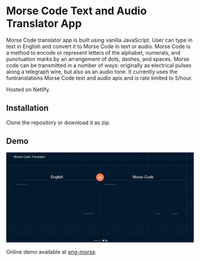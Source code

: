# Morse Code Text and Audio Translator App

Morse Code translator app is built using vanilla JavaScript. User can type in text in English and convert it to Morse Code in text or audio. Morse Code is a method to encode or represent letters of the alphabet, numerals, and punctuation marks by an arrangement of dots, dashes, and spaces. Morse code can be transmitted in a number of ways: originally as electrical pulses along a telegraph wire, but also as an audio tone. It currently uses the funtranslations Morse Code text and audio apis and is rate limited to 5/hour.

Hosted on Netlify.

## Installation

Clone the repository or download it as zip.

## Demo

![Demo 1 Morse Code App](./images/demo1.jpg)

Online demo available at [eng-morse](https://eng-morse.netlify.app/).
